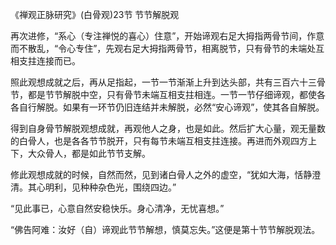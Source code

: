 《禅观正脉研究》(白骨观)23节 节节解脱观

再次进修，“系心（专注禅悦的喜心）住意”，开始谛观右足大拇指两骨节间，作意而不散乱，“令心专住”，先观右足大拇指两骨节，相离脱节，只有骨节的未端处互相支拄连接而已。

照此观想成就之后，再从足指起，一节一节渐渐上升到达头部，共有三百六十三骨节，都是节节解脱中空，只有骨节未端互相支拄相连。一节一节仔细谛观，都使各各自行解脱。如果有一环节仍旧连结并未解脱，必然“安心谛观”，使其各自解脱。

得到自身骨节解脱观想成就，再观他人之身，也是如此。然后扩大心量，观无量数的白骨人，也是各各节节脱开，只有每节未端互相支拄连接。再进而外观四方上下，大众骨人，都是如此节节支解。

修此观想成就的时候，自然而然，见到诸白骨人之外的虚空，“犹如大海，恬静澄清。其心明利，见种种杂色光，围绕四边。”

“见此事已，心意自然安稳快乐。身心清净，无忧喜想。”

“佛告阿难：汝好（自）谛观此节节解想，慎莫忘失。”这便是第十节节解脱观法。


